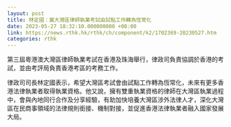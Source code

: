 ```yaml
---
layout: post
title: 林定國：冀大灣區律師執業考試由試點工作轉為恆常化
date: 2023-05-27 18:32:10.000000000 +08:00
link: https://news.rthk.hk/rthk/ch/component/k2/1702369-20230527.htm
categories: rthk
---
```


第三屆粵港澳大灣區律師執業考試在香港及珠海舉行，律政司負責協調於香港的考試，並由考評局負責香港考區的考務工作。

律政司司長林定國表示，希望大灣區考試會由試點工作轉為恆常化，未來有更多香港法律執業者取得執業資格。他又說，擁有雙重執業資格的律師在大灣區執業過程中，會與內地同行合作及分享經驗，有助加快培養大灣區涉外法律人才，深化大灣區在民商事領域的法律規則銜接、機制對接，並促進香港法律執業者融入國家發展大局。
　
